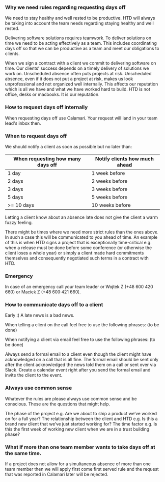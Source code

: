 ### Why we need rules regarding requesting days off

We need to stay healthy and well rested to be productive. HTD will always be taking into account the team needs regarding staying healthy and well rested. 

Delivering software solutions requires teamwork. To deliver solutions on time we need to be acting effectively as a team. This includes coordinating days off so that we can be productive as a team and meet our obligations to clients.

When we sign a contract with a client we commit to delivering software on time. Our clients’ success depends on a timely delivery of solutions we work on. Unscheduled absence often puts projects at risk. Unscheduled absence, even if it does not put a project at risk, makes us look unprofessional and not organized well internally. This affects our reputation which is all we have and what we have worked hard to build. HTD is not office, desks or macbooks. It is our reputation.

### How to request days off internally

When requesting days off use Calamari. Your request will land in your team lead's inbox then.

### When to request days off

We should notify a client as soon as possible but no later than:

| When requesting how many days off | Notify clients how much ahead |
|--|--|
| 1 day | 1 week before |
| 2 days | 2 weeks before |
| 3 days | 3 weeks before |
| 5 days | 5 weeks before |
| >= 10 days | 10 weeks before |

Letting a client know about an absence late does not give the client a warm fuzzy feeling. 

There might be times where we need more strict rules than the ones above. In such a case this will be communicated to you ahead of time. An example of this is when HTD signs a project that is exceptionally time-critical e.g. when a release must be done before some conference (or otherwise the client loses a whole year) or simply a client made hard commitments themselves and consequently negotiated such terms in a contract with HTD.

### Emergency

In case of an emergency call your team leader or Wojtek Z (+48 600 420 660) or Maciek Z (+48 600 421 660).

### How to communicate days off to a client

Early :) A late news is a bad news. 

When telling a client on the call feel free to use the following phrases:
(to be done)

When notifying a client via email feel free to use the following phrases:
(to be done)

Always send a formal email to a client even though the client might have acknowledged on a call that is all fine. The formal email should be sent only after the client acknowledged the news told them on a call or sent over via Slack.
Create a calendar event right after you send the formal email and invite the client to the event.


### Always use common sense

Whatever the rules are please always use common sense and be conscious. These are the questions that might help.

The phase of the project e.g. Are we about to ship a product we’ve worked on for a full year?
The relationship between the client and HTD e.g. Is this a brand new client that we’ve just started working for?
The time factor e.g. Is this the first week of working new client when we are in a trust building phase?


### What if more than one team member wants to take days off at the same time.

If a project does not allow for a simultaneous absence of more than one team member then we will apply first come first served rule and the request that was reported in Calamari later will be rejected.
